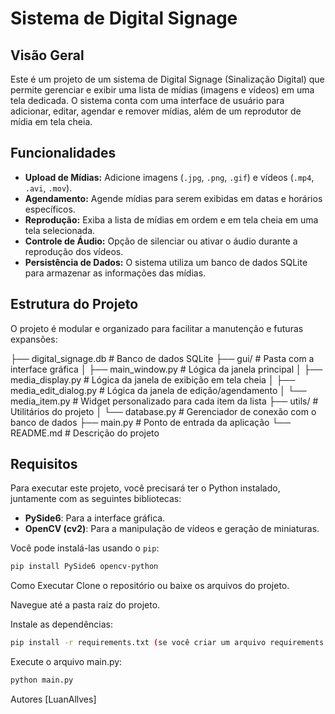 # Sistema de Digital Signage

## Visão Geral

Este é um projeto de um sistema de Digital Signage (Sinalização Digital) que permite gerenciar e exibir uma lista de mídias (imagens e vídeos) em uma tela dedicada. O sistema conta com uma interface de usuário para adicionar, editar, agendar e remover mídias, além de um reprodutor de mídia em tela cheia.

## Funcionalidades

- **Upload de Mídias:** Adicione imagens (`.jpg`, `.png`, `.gif`) e vídeos (`.mp4`, `.avi`, `.mov`).
- **Agendamento:** Agende mídias para serem exibidas em datas e horários específicos.
- **Reprodução:** Exiba a lista de mídias em ordem e em tela cheia em uma tela selecionada.
- **Controle de Áudio:** Opção de silenciar ou ativar o áudio durante a reprodução dos vídeos.
- **Persistência de Dados:** O sistema utiliza um banco de dados SQLite para armazenar as informações das mídias.

## Estrutura do Projeto
O projeto é modular e organizado para facilitar a manutenção e futuras expansões:

├── digital_signage.db       # Banco de dados SQLite
├── gui/                     # Pasta com a interface gráfica
│   ├── main_window.py       # Lógica da janela principal
│   ├── media_display.py     # Lógica da janela de exibição em tela cheia
│   ├── media_edit_dialog.py # Lógica da janela de edição/agendamento
│   └── media_item.py        # Widget personalizado para cada item da lista
├── utils/                   # Utilitários do projeto
│   └── database.py          # Gerenciador de conexão com o banco de dados
├── main.py                  # Ponto de entrada da aplicação
└── README.md                # Descrição do projeto

## Requisitos
Para executar este projeto, você precisará ter o Python instalado, juntamente com as seguintes bibliotecas:

- **PySide6**: Para a interface gráfica.
- **OpenCV (cv2)**: Para a manipulação de vídeos e geração de miniaturas.

Você pode instalá-las usando o `pip`:

```bash
pip install PySide6 opencv-python
```

Como Executar
Clone o repositório ou baixe os arquivos do projeto.

Navegue até a pasta raiz do projeto.

Instale as dependências: 
```bash
pip install -r requirements.txt (se você criar um arquivo requirements.txt).
```

Execute o arquivo main.py:

```bash
python main.py
```

Autores
[LuanAllves]
